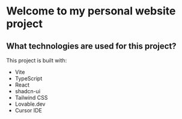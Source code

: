 # Welcome to my personal website project

## What technologies are used for this project?

This project is built with:

- Vite
- TypeScript
- React
- shadcn-ui
- Tailwind CSS
- Lovable.dev
- Cursor IDE
